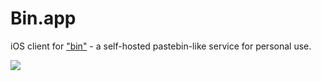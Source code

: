 # Bin.app

iOS client for ["bin"](https://github.com/littledivy/bin) - a self-hosted pastebin-like service for personal use.

![](./homeview.jpeg)
